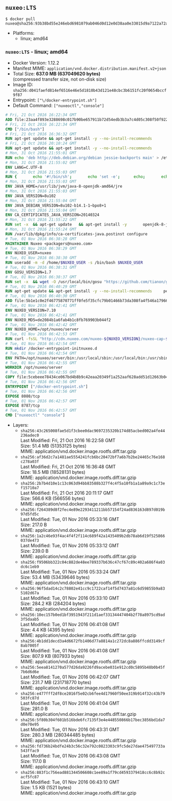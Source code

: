 ## `nuxeo:LTS`

```console
$ docker pull nuxeo@sha256:93b38bd55e246ebd6981079ab046d0d12e0d38aa0e33015d9a7122a72aa80dfc
```

-	Platforms:
	-	linux; amd64

### `nuxeo:LTS` - linux; amd64

-	Docker Version: 1.12.2
-	Manifest MIME: `application/vnd.docker.distribution.manifest.v2+json`
-	Total Size: **637.0 MB (637049620 bytes)**  
	(compressed transfer size, not on-disk size)
-	Image ID: `sha256:d041faefd814ef6516e46e5d1810b43d121e48cbc3b6151fc20f0654bccf9f87`
-	Entrypoint: `["\/docker-entrypoint.sh"]`
-	Default Command: `["nuxeoctl","console"]`

```dockerfile
# Fri, 21 Oct 2016 16:22:34 GMT
ADD file:23aa4f893e3288698c017b90be657911b72d54edb3b3a7c4d05c308f50f9228f in / 
# Fri, 21 Oct 2016 16:22:34 GMT
CMD ["/bin/bash"]
# Fri, 21 Oct 2016 16:36:32 GMT
RUN apt-get update && apt-get install -y --no-install-recommends 		ca-certificates 		curl 		wget 	&& rm -rf /var/lib/apt/lists/*
# Fri, 21 Oct 2016 20:10:24 GMT
RUN apt-get update && apt-get install -y --no-install-recommends 		bzip2 		unzip 		xz-utils 	&& rm -rf /var/lib/apt/lists/*
# Mon, 31 Oct 2016 21:55:01 GMT
RUN echo 'deb http://deb.debian.org/debian jessie-backports main' > /etc/apt/sources.list.d/jessie-backports.list
# Mon, 31 Oct 2016 21:55:02 GMT
ENV LANG=C.UTF-8
# Mon, 31 Oct 2016 21:55:03 GMT
RUN { 		echo '#!/bin/sh'; 		echo 'set -e'; 		echo; 		echo 'dirname "$(dirname "$(readlink -f "$(which javac || which java)")")"'; 	} > /usr/local/bin/docker-java-home 	&& chmod +x /usr/local/bin/docker-java-home
# Mon, 31 Oct 2016 21:55:03 GMT
ENV JAVA_HOME=/usr/lib/jvm/java-8-openjdk-amd64/jre
# Mon, 31 Oct 2016 21:55:03 GMT
ENV JAVA_VERSION=8u102
# Mon, 31 Oct 2016 21:55:04 GMT
ENV JAVA_DEBIAN_VERSION=8u102-b14.1-1~bpo8+1
# Mon, 31 Oct 2016 21:55:04 GMT
ENV CA_CERTIFICATES_JAVA_VERSION=20140324
# Mon, 31 Oct 2016 21:55:22 GMT
RUN set -x 	&& apt-get update 	&& apt-get install -y 		openjdk-8-jre-headless="$JAVA_DEBIAN_VERSION" 		ca-certificates-java="$CA_CERTIFICATES_JAVA_VERSION" 	&& rm -rf /var/lib/apt/lists/* 	&& [ "$JAVA_HOME" = "$(docker-java-home)" ]
# Mon, 31 Oct 2016 21:55:24 GMT
RUN /var/lib/dpkg/info/ca-certificates-java.postinst configure
# Tue, 01 Nov 2016 06:38:28 GMT
MAINTAINER Nuxeo <packagers@nuxeo.com>
# Tue, 01 Nov 2016 06:38:29 GMT
ENV NUXEO_USER=nuxeo
# Tue, 01 Nov 2016 06:38:30 GMT
RUN useradd -m -d /home/$NUXEO_USER -s /bin/bash $NUXEO_USER
# Tue, 01 Nov 2016 06:38:31 GMT
ENV GOSU_VERSION=1.7
# Tue, 01 Nov 2016 06:38:37 GMT
RUN set -x 	&& wget -O /usr/local/bin/gosu "https://github.com/tianon/gosu/releases/download/$GOSU_VERSION/gosu-$(dpkg --print-architecture)" 	&& wget -O /usr/local/bin/gosu.asc "https://github.com/tianon/gosu/releases/download/$GOSU_VERSION/gosu-$(dpkg --print-architecture).asc" 	&& export GNUPGHOME="$(mktemp -d)" 	&& gpg --keyserver ha.pool.sks-keyservers.net --recv-keys B42F6819007F00F88E364FD4036A9C25BF357DD4 	&& gpg --batch --verify /usr/local/bin/gosu.asc /usr/local/bin/gosu 	&& rm -r "$GNUPGHOME" /usr/local/bin/gosu.asc 	&& chmod +x /usr/local/bin/gosu 	&& gosu nobody true
# Tue, 01 Nov 2016 06:40:29 GMT
RUN apt-get update && apt-get install -y --no-install-recommends     perl     locales     pwgen     imagemagick     ffmpeg2theora     ufraw     poppler-utils     libreoffice     libwpd-tools     exiftool     ghostscript  && rm -rf /var/lib/apt/lists/*
# Tue, 01 Nov 2016 06:40:30 GMT
ADD file:5b1e1c0e2f46775870771ff0fe5f35cfc79b01466b73da308fa4f546a1796610 in /etc/ImageMagick/policy.xml 
# Tue, 01 Nov 2016 06:42:41 GMT
ENV NUXEO_VERSION=7.10
# Tue, 01 Nov 2016 06:42:41 GMT
ENV NUXEO_MD5=de2084b1a6fab4b1c8fb769903b044f2
# Tue, 01 Nov 2016 06:42:42 GMT
ENV NUXEO_HOME=/opt/nuxeo/server
# Tue, 01 Nov 2016 06:42:53 GMT
RUN curl -fsSL "http://cdn.nuxeo.com/nuxeo-${NUXEO_VERSION}/nuxeo-cap-${NUXEO_VERSION}-tomcat.zip" -o /tmp/nuxeo-distribution-tomcat.zip     && echo "$NUXEO_MD5 /tmp/nuxeo-distribution-tomcat.zip" | md5sum -c -     && mkdir -p /tmp/nuxeo-distribution $(dirname $NUXEO_HOME)     && unzip -q -d /tmp/nuxeo-distribution /tmp/nuxeo-distribution-tomcat.zip     && DISTDIR=$(/bin/ls /tmp/nuxeo-distribution | head -n 1)     && mv /tmp/nuxeo-distribution/$DISTDIR $NUXEO_HOME     && sed -i -e "s/^org.nuxeo.distribution.package.*/org.nuxeo.distribution.package=docker/" $NUXEO_HOME/templates/common/config/distribution.properties     && rm -rf /tmp/nuxeo-distribution*     && chmod +x $NUXEO_HOME/bin/*ctl $NUXEO_HOME/bin/*.sh
# Tue, 01 Nov 2016 06:42:54 GMT
RUN mkdir /docker-entrypoint-initnuxeo.d
# Tue, 01 Nov 2016 06:42:54 GMT
ENV PATH=/opt/nuxeo/server/bin:/usr/local/sbin:/usr/local/bin:/usr/sbin:/usr/bin:/sbin:/bin
# Tue, 01 Nov 2016 06:42:55 GMT
WORKDIR /opt/nuxeo/server
# Tue, 01 Nov 2016 06:42:55 GMT
COPY file:5cebeee78434ce067bd4b8b9c42eaa20349f1a252aaf628add51d12663b04917 in / 
# Tue, 01 Nov 2016 06:42:56 GMT
ENTRYPOINT ["/docker-entrypoint.sh"]
# Tue, 01 Nov 2016 06:42:56 GMT
EXPOSE 8080/tcp
# Tue, 01 Nov 2016 06:42:57 GMT
EXPOSE 8787/tcp
# Tue, 01 Nov 2016 06:42:57 GMT
CMD ["nuxeoctl" "console"]
```

-	Layers:
	-	`sha256:43c265008fae5d1f3cbee0dac9697235320b174d85acbed002a4fe44236adec0`  
		Last Modified: Fri, 21 Oct 2016 16:22:58 GMT  
		Size: 51.4 MB (51353125 bytes)  
		MIME: application/vnd.docker.image.rootfs.diff.tar.gzip
	-	`sha256:af36d2c7a1481ae5554241fcb6bc20472bf7a6b7b2be24465c76e168c278a03f`  
		Last Modified: Fri, 21 Oct 2016 16:36:48 GMT  
		Size: 18.5 MB (18528131 bytes)  
		MIME: application/vnd.docker.image.rootfs.diff.tar.gzip
	-	`sha256:2b7b4d10e1c13c063d94bb83588b327f4c4f5a10fb1a1a89a9c1c73ef15710a7`  
		Last Modified: Fri, 21 Oct 2016 20:11:17 GMT  
		Size: 566.6 KB (566556 bytes)  
		MIME: application/vnd.docker.image.rootfs.diff.tar.gzip
	-	`sha256:f264389d8f2fec4e89e2293411211bb57154f24ad836163d897d019b97d5fd5c`  
		Last Modified: Tue, 01 Nov 2016 05:33:16 GMT  
		Size: 217.0 B  
		MIME: application/vnd.docker.image.rootfs.diff.tar.gzip
	-	`sha256:1a2c46e93f4ac4f4f2f114c689f42a1435409b2db78ab6d19f525866037de473`  
		Last Modified: Tue, 01 Nov 2016 05:33:12 GMT  
		Size: 239.0 B  
		MIME: application/vnd.docker.image.rootfs.diff.tar.gzip
	-	`sha256:f9506bb322c04c882de48ee789337b636c47cf67c89c402a686f4a03dc6c1eb9`  
		Last Modified: Tue, 01 Nov 2016 05:33:24 GMT  
		Size: 53.4 MB (53439646 bytes)  
		MIME: application/vnd.docker.image.rootfs.diff.tar.gzip
	-	`sha256:96f5dad14c2c78802e41cc9c1722caf14f5d7437a81c6d59855b9a835102d67a`  
		Last Modified: Tue, 01 Nov 2016 05:33:10 GMT  
		Size: 284.2 KB (284204 bytes)  
		MIME: application/vnd.docker.image.rootfs.diff.tar.gzip
	-	`sha256:10ec157b0ed1bf3951943f211d1aef33134447404b2f78a8975cd9ad3f5daab5`  
		Last Modified: Tue, 01 Nov 2016 06:41:08 GMT  
		Size: 4.4 KB (4395 bytes)  
		MIME: application/vnd.docker.image.rootfs.diff.tar.gzip
	-	`sha256:4b1dd1decd3a4d6672fb1406d77a8814a1c272dc8a886ffcdd3149cf8ab7005f`  
		Last Modified: Tue, 01 Nov 2016 06:41:08 GMT  
		Size: 807.9 KB (807933 bytes)  
		MIME: application/vnd.docker.image.rootfs.diff.tar.gzip
	-	`sha256:5eea8141270a577d26da9226fd9acebe031e912cd0c5895b48b0b45f7b6d6d6e`  
		Last Modified: Tue, 01 Nov 2016 06:42:07 GMT  
		Size: 231.7 MB (231718770 bytes)  
		MIME: application/vnd.docker.image.rootfs.diff.tar.gzip
	-	`sha256:e477fff2df8ce2016f5e02cb6fee4d17960f50ee319b914f32c43b79503fc87d`  
		Last Modified: Tue, 01 Nov 2016 06:41:04 GMT  
		Size: 281.0 B  
		MIME: application/vnd.docker.image.rootfs.diff.tar.gzip
	-	`sha256:5f80b304f601b516bde6fc7135f3e4e448550866b17bec3856bd1da7d0e70e95`  
		Last Modified: Tue, 01 Nov 2016 06:43:31 GMT  
		Size: 280.3 MB (280344485 bytes)  
		MIME: application/vnd.docker.image.rootfs.diff.tar.gzip
	-	`sha256:fd736b24bdfe24b3c56c32e792c0823303c9fc5de27dae475497733a543ffac9`  
		Last Modified: Tue, 01 Nov 2016 06:43:08 GMT  
		Size: 117.0 B  
		MIME: application/vnd.docker.image.rootfs.diff.tar.gzip
	-	`sha256:883f1c756ead881344506608c1ee89a1f79cd4593379418cc6c8b92cacf5fc87`  
		Last Modified: Tue, 01 Nov 2016 06:43:10 GMT  
		Size: 1.5 KB (1521 bytes)  
		MIME: application/vnd.docker.image.rootfs.diff.tar.gzip
